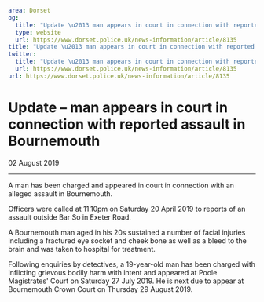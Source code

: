 ```yaml
area: Dorset
og:
  title: "Update \u2013 man appears in court in connection with reported assault in Bournemouth"
  type: website
  url: https://www.dorset.police.uk/news-information/article/8135
title: "Update \u2013 man appears in court in connection with reported assault in Bournemouth |"
twitter:
  title: "Update \u2013 man appears in court in connection with reported assault in Bournemouth"
  url: https://www.dorset.police.uk/news-information/article/8135
url: https://www.dorset.police.uk/news-information/article/8135
```

# Update – man appears in court in connection with reported assault in Bournemouth

02 August 2019

* * *

A man has been charged and appeared in court in connection with an alleged assault in Bournemouth.

Officers were called at 11.10pm on Saturday 20 April 2019 to reports of an assault outside Bar So in Exeter Road.

A Bournemouth man aged in his 20s sustained a number of facial injuries including a fractured eye socket and cheek bone as well as a bleed to the brain and was taken to hospital for treatment.

Following enquiries by detectives, a 19-year-old man has been charged with inflicting grievous bodily harm with intent and appeared at Poole Magistrates' Court on Saturday 27 July 2019. He is next due to appear at Bournemouth Crown Court on Thursday 29 August 2019.
